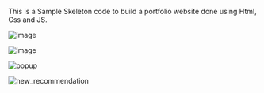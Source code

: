 This is a Sample Skeleton code to build a portfolio website done using Html, Css and JS.


![image](https://github.com/user-attachments/assets/838fcce3-5d04-4640-90dd-7dab6c5ec9da)

![image](https://github.com/user-attachments/assets/d5e25220-9ec3-459d-8019-138370129538)

![popup](https://github.com/user-attachments/assets/3642d23b-64d4-44b6-b9c0-751b9e57eb98)

![new_recommendation](https://github.com/user-attachments/assets/f010d4cb-5e31-4faa-a3bb-eaa2cef4bb28)


